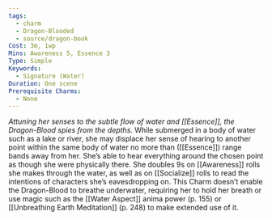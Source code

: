 ```yaml
---
tags:
  - charm
  - Dragon-Blooded
  - source/dragon-book
Cost: 3m, 1wp
Mins: Awareness 5, Essence 3
Type: Simple
Keywords:
  - Signature (Water)
Duration: One scene
Prerequisite Charms:
  - None
---
```

*Attuning her senses to the subtle flow of water and [[Essence]], the Dragon-Blood spies from the depths.*
While submerged in a body of water such as a lake or river, she may displace her sense of hearing to another point within the same body of water no more than ([[Essence]]) range bands away from her. She’s able to hear everything around the chosen point as though she were physically there. She doubles 9s on [[Awareness]] rolls she makes through the water, as well as on [[Socialize]] rolls to read the intentions of characters she’s eavesdropping on. This Charm doesn’t enable the Dragon-Blood to breathe underwater, requiring her to hold her breath or use magic such as the [[Water Aspect]] anima power (p. 155) or [[Unbreathing Earth Meditation]] (p. 248) to make extended use of it.
